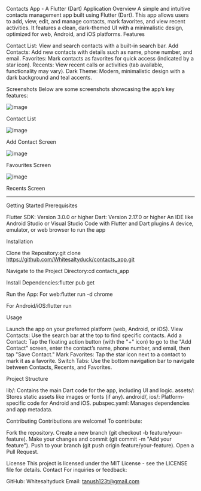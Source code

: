 Contacts App - A Flutter (Dart) Application
Overview
A simple and intuitive contacts management app built using Flutter (Dart). This app allows users to add, view, edit, and manage contacts, mark favorites, and view recent activities. It features a clean, dark-themed UI with a minimalistic design, optimized for web, Android, and iOS platforms.
Features

Contact List: View and search contacts with a built-in search bar.
Add Contacts: Add new contacts with details such as name, phone number, and email.
Favorites: Mark contacts as favorites for quick access (indicated by a star icon).
Recents: View recent calls or activities (tab available, functionality may vary).
Dark Theme: Modern, minimalistic design with a dark background and teal accents.

Screenshots
Below are some screenshots showcasing the app’s key features:

![image](https://github.com/user-attachments/assets/0e3a85a0-65c9-4d61-85c8-22832f7714cf)

Contact List

![image](https://github.com/user-attachments/assets/92639bab-9ad6-4193-8f98-0ef2930b23ef)

Add Contact Screen

![image](https://github.com/user-attachments/assets/15bd5b21-9adc-4ce9-bc72-45b7d5a5be09)

Favourites Screen

![image](https://github.com/user-attachments/assets/d20c5c6a-8a3c-401e-859d-89c67e58f5ce)

Recents Screen

---

Getting Started
Prerequisites

Flutter SDK: Version 3.0.0 or higher
Dart: Version 2.17.0 or higher
An IDE like Android Studio or Visual Studio Code with Flutter and Dart plugins
A device, emulator, or web browser to run the app

Installation

Clone the Repository:git clone https://github.com/Whitesaltyduck/contacts_app.git


Navigate to the Project Directory:cd contacts_app


Install Dependencies:flutter pub get


Run the App:
For web:flutter run -d chrome


For Android/iOS:flutter run





Usage

Launch the app on your preferred platform (web, Android, or iOS).
View Contacts: Use the search bar at the top to find specific contacts.
Add a Contact: Tap the floating action button (with the "+" icon) to go to the "Add Contact" screen, enter the contact’s name, phone number, and email, then tap "Save Contact."
Mark Favorites: Tap the star icon next to a contact to mark it as a favorite.
Switch Tabs: Use the bottom navigation bar to navigate between Contacts, Recents, and Favorites.

Project Structure

lib/: Contains the main Dart code for the app, including UI and logic.
assets/: Stores static assets like images or fonts (if any).
android/, ios/: Platform-specific code for Android and iOS.
pubspec.yaml: Manages dependencies and app metadata.

Contributing
Contributions are welcome! To contribute:

Fork the repository.
Create a new branch (git checkout -b feature/your-feature).
Make your changes and commit (git commit -m "Add your feature").
Push to your branch (git push origin feature/your-feature).
Open a Pull Request.

License
This project is licensed under the MIT License - see the LICENSE file for details.
Contact
For inquiries or feedback:

GitHub: Whitesaltyduck
Email: tanush123t@gmail.com

